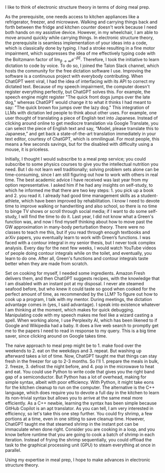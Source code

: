 I like to think of electronic structure theory in terms of doing meal prep.

As the prerequisite, one needs access to kitchen appliances like a refrigerator, freezer, and microwave. Walking and carrying things back and forth between the fridge and kitchen counter doesn't work because I need both hands on my assistive device. However, in my wheelchair, I am able to move around quickly while carrying things. In electronic structure theory, the prerequisite is seamless implementation of your ideas into a code, which is classically done by typing. I had a stroke resulting in a fine motor impairment, which suppresses the idea of me effectively typing code with the Boltzmann factor of $\lim_{\beta \to \infty} e^{-\beta E}$. Therefore, I took the initiative to learn dictation to code by voice. To do so, I joined the Talon Slack channel, which hosts the community for the free dictation software I use. Improving the software is a continuous project with everybody contributing. When ChatGPT went viral, I had the idea of interfacing with its API to correct my dictated text. Because of my speech impairment, the computer doesn't register everything perfectly, but ChatGPT solves this. For example, the speech engine might register "The quick front dogs jumps over the late dog," whereas ChatGPT would change it to what it thinks I had meant to say: "The quick brown fox jumps over the lazy dog." This integration of LLMs with dictation led people to think about other uses. For example, one user thought of translating a piece of English text into Japanese. Instead of clicking around online to get mediocre translation via Google Translate, you can select the piece of English text and say, “Model, please translate this to Japanese,” and get back a state-of-the-art translation immediately in your text editor, courtesy of ChatGPT, which is omnilingual. For most people, this means a few seconds savings, but for the disabled with difficulty using a mouse, it is priceless.

Initially, I thought I would subscribe to a meal prep service; you could subscribe to some physics courses to give you the intellectual nutrition you need. But I do not learn well traditionally; solving problem sets alone can be time-consuming, since I am still figuring out how to work with others in real time. The best academic advice I have received was last year from my option representative. I asked him if he had any insights on self-study, to which he informed me that there are two key steps: 1. you pick up a book and 2. you read it. I already had good time management skills as a student-athlete, which have been improved by rehabilitation. I know I need to devote time to improve walking or handwriting and also school, so there is no time to binge TV shows or scroll through social media; if I want to do some self-study, I will find the time to do it. Last year, I did not know what a Green's function was, and now I find myself thinking about how to move past the GW approximation in many-body perturbation theory. There were no classes to teach me this, but if you read through enough textbooks and arXiv papers, you eventually learn to work with Green’s functions. I was faced with a contour integral in my senior thesis, but I never took complex analysis. Every day for the next few weeks, I would watch YouTube videos of people doing contour integrals while on the toilet, and eventually, you learn to do one. After all, Green's functions and contour integrals taste better when they are made from scratch.

Set on cooking for myself, I needed some ingredients. Amazon Fresh delivers them, and then ChatGPT suggests recipes, with the knowledge that I am disabled with an instant pot at my disposal. I never ate steamed seafood before, but who knew it could taste so good when cooked for the perfect amount of time, as recommended by the LLM? To figure out how to cook up a program, I talk with my mentor. During meetings, the dictation advantage comes in (yes, I said advantage). I speak into existence whatever I am thinking at the moment, which makes for quick debugging. Manipulating code with my speech makes me feel like a wizard casting a spell. When working alone, I use Perplexity AI, which has been likened to if Google and Wikipedia had a baby. It does a live web search to promptly get me to the papers I need to read in response to my query. This is a big time saver, since clicking around on Google takes time.

The naive approach to meal prep might be to 1. make food over the weekends to 2. eat on the weekdays and 3. repeat. But washing up afterward takes a lot of time. Now, ChatGPT taught me that things can stay fresh in the freezer for up to 2-3 months. So I'll 1. prepare the meals in bulk, 2. freeze, 3. defrost the night before, and 4. pop in the microwave to heat and eat. You could use Python to write code that gives you the right band gap of a semiconductor. But Python has a lot of overhead, making for simple syntax, albeit with poor efficiency. With Python, it might take eons for the kitchen cleanup to run on the computer. The alternative is the C++ language, which does require you to devote a full day in the kitchen to learn its non-trivial syntax but allows you to arrive at the same meal more efficiently. As a C++ newbie, learning the syntax has been simple because GitHub Copilot is an apt translator. As you can tell, I am very interested in efficiency, so let's take this one step further. You could fry shrimp, a few portions at a time, even in one sitting to save cleanup time. However, ChatGPT taught me that steamed shrimp in the instant pot can be immaculate when done right. Consider you are cooking in a loop, and you know before runtime that you are going to cook a batch of shrimp in each iteration. Instead of frying the shrimp sequentially, you could offload the task to the graphical processing unit (GPU) to steam everything at once in parallel.

Using my expertise in meal prep, I hope to make advances in electronic structure theory.


